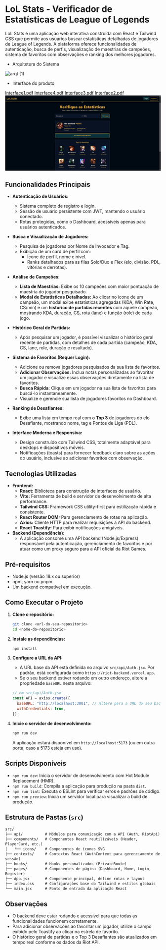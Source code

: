 # LoL Stats - Verificador de Estatísticas de League of Legends

LoL Stats é uma aplicação web interativa construída com React e Tailwind CSS que permite aos usuários buscar estatísticas detalhadas de jogadores de League of Legends. A plataforma oferece funcionalidades de autenticação, busca de perfis, visualização de maestrias de campeões, sistema de favoritos com observações e ranking dos melhores jogadores.

* Arquitetura do Sistema

![arqt (1)](https://github.com/user-attachments/assets/6c077aea-e0c7-4e08-8684-25c390fd4706)

* Interface do produto

[Interface1.pdf](https://github.com/user-attachments/files/20937498/Interface1.pdf)
[Interface4.pdf](https://github.com/user-attachments/files/20937497/Interface4.pdf)
[Interface3.pdf](https://github.com/user-attachments/files/20937496/Interface3.pdf)
[Interface2.pdf](https://github.com/user-attachments/files/20937495/Interface2.pdf)
![Resultado final](src/assets/screenshot.png)

## Funcionalidades Principais

* **Autenticação de Usuários:**
    * Sistema completo de registro e login.
    * Sessão de usuário persistente com JWT, mantendo o usuário conectado.
    * Rotas protegidas, como o Dashboard, acessíveis apenas para usuários autenticados.

* **Busca e Visualização de Jogadores:**
    * Pesquisa de jogadores por Nome de Invocador e Tag.
    * Exibição de um card de perfil com:
        * Ícone de perfil, nome e nível.
        * Ranks detalhados para as filas Solo/Duo e Flex (elo, divisão, PDL, vitórias e derrotas).

* **Análise de Campeões:**
    * **Lista de Maestrias:** Exibe os 10 campeões com maior pontuação de maestria do jogador pesquisado.
    * **Modal de Estatísticas Detalhadas:** Ao clicar no ícone de um campeão, um modal exibe estatísticas agregadas (KDA, Win Rate, CS/min) e um **histórico de partidas recentes** com aquele campeão, mostrando KDA, duração, CS, rota (lane) e função (role) de cada jogo.

* **Histórico Geral de Partidas:**
    * Após pesquisar um jogador, é possível visualizar o histórico geral recente de partidas, com detalhes de cada partida (campeão, KDA, CS, lane, role, duração e resultado).

* **Sistema de Favoritos (Requer Login):**
    * Adicione ou remova jogadores pesquisados da sua lista de favoritos.
    * **Adicionar Observações:** Inclua notas personalizadas ao favoritar um jogador e visualize essas observações diretamente na lista de favoritos.
    * **Busca Rápida:** Clique em um jogador na sua lista de favoritos para buscá-lo instantaneamente.
    * Visualize e gerencie sua lista de jogadores favoritos no Dashboard.

* **Ranking de Desafiantes:**
    * Exibe uma lista em tempo real com o **Top 3** de jogadores do elo Desafiante, mostrando nome, tag e Pontos de Liga (PDL).

* **Interface Moderna e Responsiva:**
    * Design construído com Tailwind CSS, totalmente adaptável para desktops e dispositivos móveis.
    * Notificações (toasts) para fornecer feedback claro sobre as ações do usuário, inclusive ao adicionar favoritos com observação.

## Tecnologias Utilizadas

* **Frontend:**
    * **React:** Biblioteca para construção de interfaces de usuário.
    * **Vite:** Ferramenta de build e servidor de desenvolvimento de alta performance.
    * **Tailwind CSS:** Framework CSS utility-first para estilização rápida e consistente.
    * **React Router DOM:** Para gerenciamento de rotas na aplicação.
    * **Axios:** Cliente HTTP para realizar requisições à API do backend.
    * **React Toastify:** Para exibir notificações amigáveis.
* **Backend (Dependência):**
    * A aplicação consome uma API backend (Node.js/Express) responsável pela autenticação, gerenciamento de favoritos e por atuar como um proxy seguro para a API oficial da Riot Games.

## Pré-requisitos

* Node.js (versão 18.x ou superior)
* npm, yarn ou pnpm
* Um backend compatível em execução.

## Como Executar o Projeto

1. **Clone o repositório:**
    ```bash
    git clone <url-do-seu-repositorio>
    cd <nome-do-repositorio>
    ```

2. **Instale as dependências:**
    ```bash
    npm install
    ```

3. **Configure a URL da API:**
    * A URL base da API está definida no arquivo `src/api/Auth.jsx`. Por padrão, está configurada como `https://riot-backend.vercel.app`.
    * Se o seu backend estiver rodando em outro endereço, altere a propriedade `baseURL` neste arquivo:
    
    ```javascript
    // em src/api/Auth.jsx
    const API = axios.create({
      baseURL: "http://localhost:3001", // Altere para a URL do seu backend
      withCredentials: true,
    });
    ```

4. **Inicie o servidor de desenvolvimento:**
    ```bash
    npm run dev
    ```
    A aplicação estará disponível em `http://localhost:5173` (ou em outra porta, caso a 5173 esteja em uso).

## Scripts Disponíveis

* `npm run dev`: Inicia o servidor de desenvolvimento com Hot Module Replacement (HMR).
* `npm run build`: Compila a aplicação para produção na pasta `dist`.
* `npm run lint`: Executa o ESLint para verificar erros e padrões de código.
* `npm run preview`: Inicia um servidor local para visualizar a build de produção.

## Estrutura de Pastas (`src`)

```
src/
├── api/          # Módulos para comunicação com a API (Auth, RiotApi)
├── components/   # Componentes React reutilizáveis (Header, PlayerCard, etc.)
│   └── icons/    # Componentes de ícones SVG
├── contexts/     # Contextos React (AuthContext para gerenciamento de sessão)
├── hooks/        # Hooks personalizados (PrivateRoute)
├── pages/        # Componentes de página (Dashboard, Home, Login, Register)
├── App.jsx       # Componente principal, define rotas e layout
├── index.css     # Configurações base do Tailwind e estilos globais
└── main.jsx      # Ponto de entrada da aplicação React
```

## Observações

- O backend deve estar rodando e acessível para que todas as funcionalidades funcionem corretamente.
- Para adicionar observações ao favoritar um jogador, utilize o campo exibido pelo Toastify ao clicar na estrela de favorito.
- O histórico geral de partidas e o Top 3 Desafiantes são atualizados em tempo real conforme os dados da Riot API.
